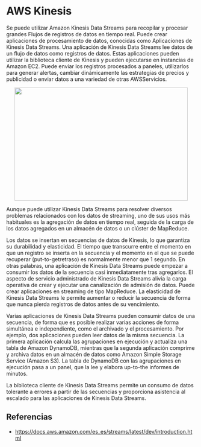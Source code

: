 # AWS Kinesis

Se puede utilizar Amazon Kinesis Data Streams para recopilar y procesar grandes Flujos de registros de datos en tiempo real. Puede crear aplicaciones de procesamiento de datos, conocidas como Aplicaciones de Kinesis Data Streams. Una aplicación de Kinesis Data Streams lee datos de un flujo de datos como registros de datos. Estas aplicaciones pueden utilizar la biblioteca cliente de Kinesis y pueden ejecutarse en instancias de Amazon EC2. Puede enviar los registros procesados a paneles, utilizarlos para generar alertas, cambiar dinámicamente las estrategias de precios y publicidad o enviar datos a una variedad de otras AWSServicios.

<p align="center">
  <img width="460" height="300" src="https://github.com/dimasx010/knowledge/assets/105082657/a6d3ee1b-1a23-4ae6-8ae2-404f1066e0a0">
</p>

Aunque puede utilizar Kinesis Data Streams para resolver diversos problemas relacionados con los datos de streaming, uno de sus usos más habituales es la agregación de datos en tiempo real, seguida de la carga de los datos agregados en un almacén de datos o un clúster de MapReduce.

Los datos se insertan en secuencias de datos de Kinesis, lo que garantiza su durabilidad y elasticidad. El tiempo que transcurre entre el momento en que un registro se inserta en la secuencia y el momento en el que se puede recuperar (put-to-getretraso) es normalmente menor que 1 segundo. En otras palabras, una aplicación de Kinesis Data Streams puede empezar a consumir los datos de la secuencia casi inmediatamente tras agregarlos. El aspecto de servicio administrado de Kinesis Data Streams alivia la carga operativa de crear y ejecutar una canalización de admisión de datos. Puede crear aplicaciones en streaming de tipo MapReduce. La elasticidad de Kinesis Data Streams le permite aumentar o reducir la secuencia de forma que nunca pierda registros de datos antes de su vencimiento.

Varias aplicaciones de Kinesis Data Streams pueden consumir datos de una secuencia, de forma que es posible realizar varias acciones de forma simultánea e independiente, como el archivado y el procesamiento. Por ejemplo, dos aplicaciones pueden leer datos de la misma secuencia. La primera aplicación calcula las agrupaciones en ejecución y actualiza una tabla de Amazon DynamoDB, mientras que la segunda aplicación comprime y archiva datos en un almacén de datos como Amazon Simple Storage Service (Amazon S3). La tabla de DynamoDB con las agrupaciones en ejecución pasa a un panel, que la lee y elabora up-to-the informes de minutos.

La biblioteca cliente de Kinesis Data Streams permite un consumo de datos tolerante a errores a partir de las secuencias y proporciona asistencia al escalado para las aplicaciones de Kinesis Data Streams.

## Referencias
- https://docs.aws.amazon.com/es_es/streams/latest/dev/introduction.html

